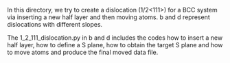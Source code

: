 In this directory, we try to create a dislocation (1/2<111>) for a BCC system via inserting a new half layer and then moving atoms. b and d represent dislocations with different slopes.

The 1_2_111_dislocation.py in b and d includes the codes how to insert a new half layer, how to define a S plane, how to obtain the target S plane and how to move atoms and produce the final moved data file.

